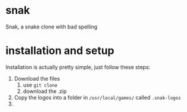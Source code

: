 # snak
Snak, a snake clone with bad spelling


# installation and setup
Installation is actually pretty simple, just follow these steps:
1. Download the files
   1. use `git clone`
   2. download the .zip
2. Copy the logos into a folder in `/usr/local/games/` called `.snak-logos`
3. 
